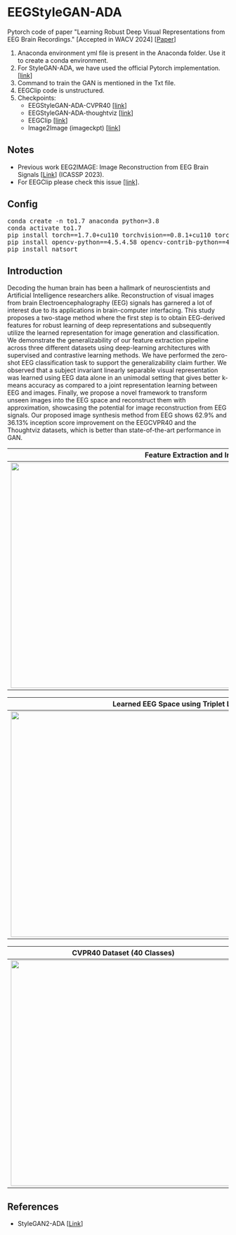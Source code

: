 # EEGStyleGAN-ADA
Pytorch code of paper "Learning Robust Deep Visual Representations from EEG Brain Recordings." [Accepted in WACV 2024]  [[Paper](https://arxiv.org/abs/2310.16532)]

1. Anaconda environment yml file is present in the Anaconda folder. Use it to create a conda environment.
2. For StyleGAN-ADA, we have used the official Pytorch implementation. [[link]](https://github.com/NVlabs/stylegan2-ada-pytorch)
3. Command to train the GAN is mentioned in the Txt file.
4. EEGClip code is unstructured.
5. Checkpoints:
   * EEGStyleGAN-ADA-CVPR40 [[link](https://iitgnacin-my.sharepoint.com/:u:/g/personal/19210048_iitgn_ac_in/EXn-8R80rxtHjlMCzPfhL9UBj80opHXyq3MnBBXXE6IsQw?e=Xbt2zO)]
   * EEGStyleGAN-ADA-thoughtviz [[link](https://iitgnacin-my.sharepoint.com/:u:/g/personal/19210048_iitgn_ac_in/EcfBxiKOk1NEqMDvE7juYlYB8wb0mKkWcc1RQmb9Ze8TUQ?e=HrzBsU)]
   * EEGClip [[link](https://iitgnacin-my.sharepoint.com/:u:/g/personal/19210048_iitgn_ac_in/ERAojCRc5i1AmMK_8tm2DrEBYD0R3giM6e_WZsXYMNWRjw?e=DV2zgW)]
   * Image2Image (imageckpt) [[link](https://iitgnacin-my.sharepoint.com/:u:/g/personal/19210048_iitgn_ac_in/EQuJKUdXz8lGn04O2KSwsAUBUdsL-rjj0FdDwNH1Z8V9jw?e=716Xuq)]

## Notes

* Previous work EEG2IMAGE: Image Reconstruction from EEG Brain Signals [[Link](https://arxiv.org/abs/2302.10121)] (ICASSP 2023).
* For EEGClip please check this issue [[link](https://github.com/prajwalsingh/EEGStyleGAN-ADA/issues/9#issuecomment-1969719968)].

## Config

<pre>
conda create -n to1.7 anaconda python=3.8
conda activate to1.7
pip install torch==1.7.0+cu110 torchvision==0.8.1+cu110 torchaudio==0.7.0 -f https://download.pytorch.org/whl/torch_stable.html
pip install opencv-python==4.5.4.58 opencv-contrib-python==4.5.4.58
pip install natsort
</pre>

## Introduction

Decoding the human brain has been a hallmark of neuroscientists and Artificial Intelligence researchers alike. Reconstruction of visual images from brain Electroencephalography (EEG) signals has garnered a lot of interest due to its applications in brain-computer interfacing. This study proposes a two-stage method where the first step is to obtain EEG-derived features for robust learning of deep representations and subsequently utilize the learned representation for image generation and classification. We demonstrate the generalizability of our feature extraction pipeline across three different datasets using deep-learning architectures with supervised and contrastive learning methods. We have performed the zero-shot EEG classification task to support the generalizability claim further. We observed that a subject invariant linearly separable visual representation was learned using EEG data alone in an unimodal setting that gives better k-means accuracy as compared to a joint representation learning between EEG and images. Finally, we propose a novel framework to transform unseen images into the EEG space and reconstruct them with approximation, showcasing the potential for image reconstruction from EEG signals. Our proposed image synthesis method from EEG shows $62.9\%$ and $36.13\%$ inception score improvement on the EEGCVPR40 and the Thoughtviz datasets, which is better than state-of-the-art performance in GAN.

| Feature Extraction and Image Synthesis Architecture  |
|---|
| <img src="https://github.com/prajwalsingh/EEGStyleGAN-ADA/blob/main/images/architecture.png" width="1024px" height="512px"/>  |

| Learned EEG Space using Triplet Loss with LSTM and CNN Architecture  |
|---|
| <img src="https://github.com/prajwalsingh/EEGStyleGAN-ADA/blob/main/images/eegspace.png" width="1024px" height="512px"/>  |

| CVPR40 Dataset (40 Classes)  | ThoughtViz Dataset (10 Classes) |
|---|---|
| <img src="https://github.com/prajwalsingh/EEGStyleGAN-ADA/blob/main/images/seed0000-min.png" width="512px" height="512px"/>  | <img src="https://github.com/prajwalsingh/EEGStyleGAN-ADA/blob/main/images/fakes005725-min.png" width="512px" height="512px"/>  |

## References

* StyleGAN2-ADA [[Link](https://github.com/NVlabs/stylegan2-ada-pytorch)]
